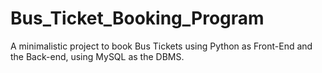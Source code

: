 # Bus_Ticket_Booking_Program
A minimalistic project to book Bus Tickets using Python as Front-End and the Back-end, using MySQL as the DBMS.
